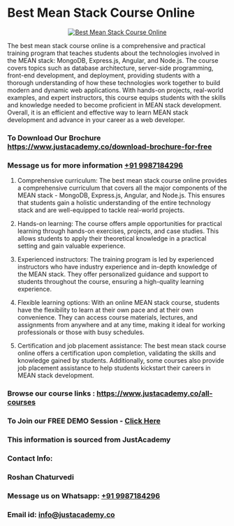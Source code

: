 # Best Mean Stack Course Online

<p align="center">
  <a href="https://justacademy.co/program-detail/full-stack-web-development">
    <img src="https://justacademy.co/storage2/program_images/1704700371.webp" alt="Best Mean Stack Course Online">
  </a>
</p>


The best mean stack course online is a comprehensive and practical training program that teaches students about the technologies involved in the MEAN stack: MongoDB, Express.js, Angular, and Node.js. The course covers topics such as database architecture, server-side programming, front-end development, and deployment, providing students with a thorough understanding of how these technologies work together to build modern and dynamic web applications. With hands-on projects, real-world examples, and expert instructors, this course equips students with the skills and knowledge needed to become proficient in MEAN stack development. Overall, it is an efficient and effective way to learn MEAN stack development and advance in your career as a web developer. 
### To Download Our Brochure https://www.justacademy.co/download-brochure-for-free
### Message us for more information [+91 9987184296](https://api.whatsapp.com/send?phone=919987184296)
1) Comprehensive curriculum: The best mean stack course online provides a comprehensive curriculum that covers all the major components of the MEAN stack - MongoDB, Express.js, Angular, and Node.js. This ensures that students gain a holistic understanding of the entire technology stack and are well-equipped to tackle real-world projects.

2) Hands-on learning: The course offers ample opportunities for practical learning through hands-on exercises, projects, and case studies. This allows students to apply their theoretical knowledge in a practical setting and gain valuable experience.

3) Experienced instructors: The training program is led by experienced instructors who have industry experience and in-depth knowledge of the MEAN stack. They offer personalized guidance and support to students throughout the course, ensuring a high-quality learning experience.

4) Flexible learning options: With an online MEAN stack course, students have the flexibility to learn at their own pace and at their own convenience. They can access course materials, lectures, and assignments from anywhere and at any time, making it ideal for working professionals or those with busy schedules.

5) Certification and job placement assistance: The best mean stack course online offers a certification upon completion, validating the skills and knowledge gained by students. Additionally, some courses also provide job placement assistance to help students kickstart their careers in MEAN stack development.

### Browse our course links : https://www.justacademy.co/all-courses 
### To Join our FREE DEMO Session - [Click Here](https://www.justacademy.co/register-for-course-demo)


### This information is sourced from JustAcademy
### Contact Info:
### Roshan Chaturvedi
### Message us on Whatsapp: [+91 9987184296](https://api.whatsapp.com/send?phone=919987184296)
### Email id: [info@justacademy.co](mailto:info@justacademy.co)
                    